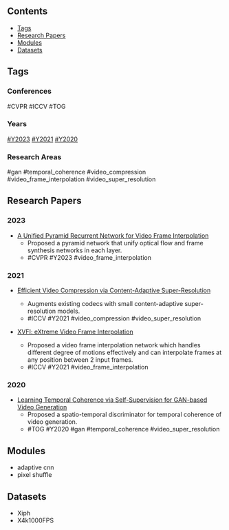 ## Contents

- [Tags](#tags)
- [Research Papers](#research-papers)
- [Modules](#modules)
- [Datasets](#datasets)

## Tags

### Conferences

#CVPR #ICCV #TOG

### Years

[#Y2023](#2023) [#Y2021](#2021) [#Y2020](#2020)

### Research Areas

#gan #temporal_coherence #video_compression #video_frame_interpolation #video_super_resolution

## Research Papers

### 2023

- [A Unified Pyramid Recurrent Network for Video Frame Interpolation](./research_papers/uprnvfi/)
    - Proposed a pyramid network that unify optical flow and frame synthesis networks in each layer.
    - #CVPR #Y2023 #video_frame_interpolation

### 2021

- [Efficient Video Compression via Content-Adaptive Super-Resolution](./research_papers/evccasr/)
    - Augments existing codecs with small content-adaptive super-resolution models.
    - #ICCV #Y2021 #video_compression #video_super_resolution

- [XVFI: eXtreme Video Frame Interpolation](./research_papers/xvfi/)
    - Proposed a video frame interpolation network which handles different degree of motions effectively and can interpolate frames at any position between 2 input frames.
    - #ICCV #Y2021 #video_frame_interpolation

### 2020

- [Learning Temporal Coherence via Self-Supervision for GAN-based Video Generation](./research_papers/ltcsgvg/)
    - Proposed a spatio-temporal discriminator for temporal coherence of video generation.
    - #TOG #Y2020 #gan #temporal_coherence #video_super_resolution

## Modules

- adaptive cnn
- pixel shuffle

## Datasets

- Xiph
- X4k1000FPS
